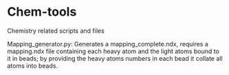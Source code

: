 # Chem-tools
Chemistry related scripts and files

Mapping_generator.py:
Generates a mapping_complete.ndx, requires a mapping.ndx file containing each heavy atom and the light atoms bound to it in beads; by providing the heavy atoms numbers in each bead it collate all atoms into beads.

